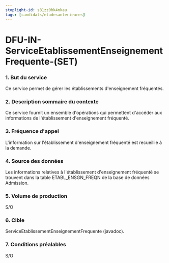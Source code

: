 ```yaml
---
stoplight-id: s81zz0hk4nkau
tags: [candidats/etudesanterieures]
---
```


# DFU-IN-ServiceEtablissementEnseignementFrequente-(SET)

### 1. But du service
Ce service permet de gérer les établissements d'enseignement fréquentés.

### 2. Description sommaire du contexte
Ce service fournit un ensemble d'opérations qui permettent d'accéder aux informations de l'établissement d'enseignement fréquenté.

### 3. Fréquence d'appel
L'information sur l'établissement d'enseignement fréquenté est recueillie à la demande.

### 4. Source des données
Les informations relatives à l'établissement d'enseignement fréquenté se trouvent dans la table ETABL_ENSGN_FREQN de la base de données Admission.

### 5. Volume de production
S/O

### 6. Cible
ServiceEtablissementEnseignementFrequente (javadoc).

### 7. Conditions préalables
S/O


